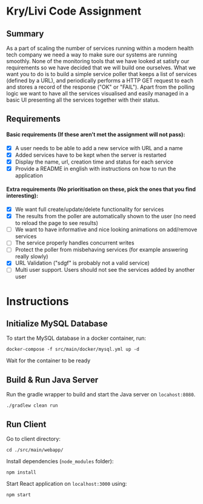 # Kry/Livi Code Assignment

## Summary

As a part of scaling the number of services running within a modern health
tech company we need a way to make sure our systems are running
smoothly. None of the monitoring tools that we have looked at satisfy our
requirements so we have decided that we will build one ourselves. What we
want you to do is to build a simple service poller that keeps a list of
services (defined by a URL), and periodically performs a HTTP GET request
to each and stores a record of the response ("OK" or "FAIL"). Apart from the
polling logic we want to have all the services visualised and easily managed
in a basic UI presenting all the services together with their status.

## Requirements
#### Basic requirements (If these aren’t met the assignment will not pass):
- [X] A user needs to be able to add a new service with URL and a name
- [X]  Added services have to be kept when the server is restarted
- [X]  Display the name, url, creation time and status for each service
- [X]  Provide a README in english with instructions on how to run the
application

#### Extra requirements (No prioritisation on these, pick the ones that you find interesting):
- [X]  We want full create/update/delete functionality for services
- [X]  The results from the poller are automatically shown to the user (no
need to reload the page to see results)
- [ ]  We want to have informative and nice looking animations on
add/remove services
- [ ]  The service properly handles concurrent writes
- [ ]  Protect the poller from misbehaving services (for example answering
really slowly)
- [X]  URL Validation ("sdgf" is probably not a valid service)
- [ ]  Multi user support. Users should not see the services added by
another user

# Instructions

## Initialize MySQL Database

To start the MySQL database in a docker container, run:
```
docker-compose -f src/main/docker/mysql.yml up -d
```
Wait for the container to be ready

## Build & Run Java Server

Run the gradle wrapper to build and start the Java server on `locahost:8080`.

```
./gradlew clean run
```

## Run Client

Go to client directory:

```
cd ./src/main/webapp/
```

Install dependencies (`node_modules` folder):

```
npm install
```
Start React application on `localhost:3000` using:
```
npm start
```